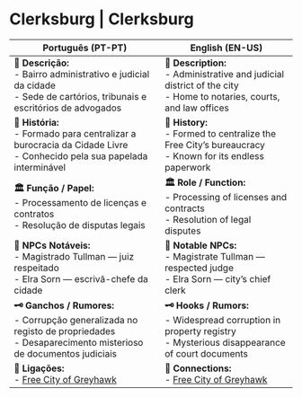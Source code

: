 # Clerksburg | Clerksburg

| **Português (PT-PT)** | **English (EN-US)** |
|-----------------------|---------------------|
| **📝 Descrição:**<br> - Bairro administrativo e judicial da cidade<br> - Sede de cartórios, tribunais e escritórios de advogados | **📝 Description:**<br> - Administrative and judicial district of the city<br> - Home to notaries, courts, and law offices |
| **📜 História:**<br> - Formado para centralizar a burocracia da Cidade Livre<br> - Conhecido pela sua papelada interminável | **📜 History:**<br> - Formed to centralize the Free City’s bureaucracy<br> - Known for its endless paperwork |
| **🏛 Função / Papel:**<br> - Processamento de licenças e contratos<br> - Resolução de disputas legais | **🏛 Role / Function:**<br> - Processing of licenses and contracts<br> - Resolution of legal disputes |
| **👤 NPCs Notáveis:**<br> - Magistrado Tullman — juiz respeitado<br> - Elra Sorn — escrivã-chefe da cidade | **👤 Notable NPCs:**<br> - Magistrate Tullman — respected judge<br> - Elra Sorn — city’s chief clerk |
| **🗝 Ganchos / Rumores:**<br> - Corrupção generalizada no registo de propriedades<br> - Desaparecimento misterioso de documentos judiciais | **🗝 Hooks / Rumors:**<br> - Widespread corruption in property registry<br> - Mysterious disappearance of court documents |
| **📎 Ligações:**<br> - [Free City of Greyhawk](free_city_of_greyhawk.md) | **📎 Connections:**<br> - [Free City of Greyhawk](free_city_of_greyhawk.md) |
